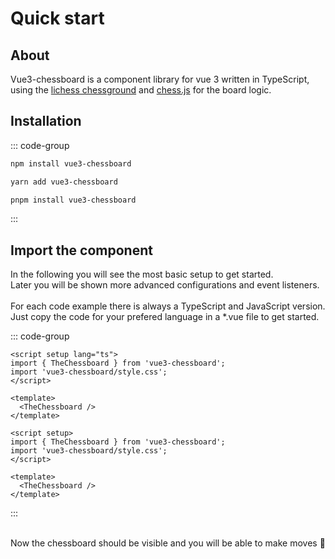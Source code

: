 # Quick start

## About

Vue3-chessboard is a component library for vue 3 written in TypeScript, using the <a href="https://github.com/lichess-org/chessground">lichess chessground</a> and <a href="https://github.com/jhlywa/chess.js">chess.js</a> for the board logic.
<br>

## Installation

::: code-group

```bash [npm]
npm install vue3-chessboard
```

```bash [yarn]
yarn add vue3-chessboard
```

```bash [pnpm]
pnpm install vue3-chessboard
```

:::

## Import the component

In the following you will see the most basic setup to get started. <br>
Later you will be shown more advanced configurations and event listeners.
<br><br>
For each code example there is always a TypeScript and JavaScript version.
Just copy the code for your prefered language in a \*.vue file to get started. <br>

::: code-group

```vue [TypeScript]
<script setup lang="ts">
import { TheChessboard } from 'vue3-chessboard';
import 'vue3-chessboard/style.css';
</script>

<template>
  <TheChessboard />
</template>
```

```vue [JavaScript]
<script setup>
import { TheChessboard } from 'vue3-chessboard';
import 'vue3-chessboard/style.css';
</script>

<template>
  <TheChessboard />
</template>
```

:::

<br>
Now the chessboard should be visible and you will be able to make moves 🚀
